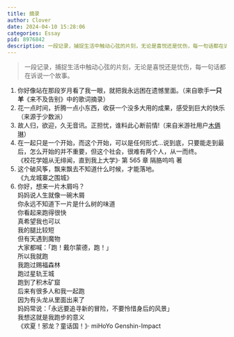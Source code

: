 ```yaml
---
title: 摘录
author: Clover
date: 2024-04-10 15:28:06
categories: Essay
pid: 8976842
description: 一段记录，捕捉生活中触动心弦的片刻，无论是喜悦还是忧伤，每一句话都在诉说一个故事。
---
```


> 一段记录，捕捉生活中触动心弦的片刻，无论是喜悦还是忧伤，每一句话都在诉说一个故事。

1. 你好像站在那段岁月看了我一眼，就把我永远困在遗憾里面。（来自歌手**一只羊**《来不及告别》中的歌词摘录）
2. 花一点时间，折腾一点小东西，收获一个没多大用的成果，感受到巨大的快乐（来源于少数派）
3. 故人归，欲迎，久无音讯。正担忧，谁料此心断前情!（来自米游社用户[木俩琳](https://www.miyoushe.com/ys/article/49768738)）
4. 在一起只是一个开始，而这个开始，可以是任何形式…说到底，只要能走到最后，怎么开始的并不重要，但这个社会，很难有两个人，从一而终。<br/>
 《校花学姐从无绯闻，直到我上大学》· 第 565 章 隔胳呜呜 著
5. 这个破风筝，飘来飘去不知道什么时候，才能落地。<br/>
 《九龙城寨之围城》
6. 你好，想来一片木屑吗？<br/>
   妈妈说人生就像一碗木屑<br/>
   你永远不知道下一片是什么树的味道<br/>
   你看起来跑得很快<br/>
   真希望我也可以<br/>
   我的腿比较短<br/>
   但有天遇到魔物<br/>
   大家都喊：「跑！戴尔蒙德，跑！」<br/>
   所以我就跑<br/>
   我跑过赐福森林<br/>
   跑过星轨王城<br/>
   跑到了积木矿窟<br/>
   后来有很多人和我一起跑<br/>
   因为有头龙从里面出来了<br/>
   妈妈常说：「永远要追寻新的冒险，不要怜惜身后的风景」<br/>
   我想这就是我跑步的意义<br/>
   《欢夏！邪龙？童话国！》· miHoYo Genshin-Impact<br/>
